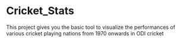 # Cricket_Stats
This project gives you the basic tool to visualize the performances of various cricket playing nations from 1970 onwards in ODI cricket
